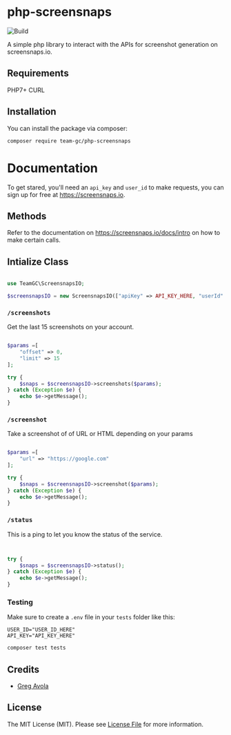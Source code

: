# php-screensnaps

![Build](https://github.com/Team-GC/php-screensnaps/workflows/CI/badge.svg)

A simple php library to interact with the APIs for screenshot generation on screensnaps.io.

## Requirements

PHP7+
CURL

## Installation

You can install the package via composer:

```
composer require team-gc/php-screensnaps
```

# Documentation

To get stared, you'll need an `api_key` and `user_id` to make requests, you can sign up for free at https://screensnaps.io.

## Methods

Refer to the documentation on https://screensnaps.io/docs/intro on how to make certain calls.

## Intialize Class

```php

use TeamGC\ScreensnapsIO;

$screensnapsIO = new ScreensnapsIO(["apiKey" => API_KEY_HERE, "userId" => USER_ID_HERE]);

```

### `/screenshots`

Get the last 15 screenshots on your account.

```php

$params =[
    "offset" => 0,
    "limit" => 15
];

try {
    $snaps = $screensnapsIO->screenshots($params);
} catch (Exception $e) {
    echo $e->getMessage();
}

```

### `/screenshot`

Take a screenshot of of URL or HTML depending on your params

```php

$params =[
    "url" => "https://google.com"
];

try {
    $snaps = $screensnapsIO->screenshot($params);
} catch (Exception $e) {
    echo $e->getMessage();
}

```

### `/status`

This is a ping to let you know the status of the service.

```php


try {
    $snaps = $screensnapsIO->status();
} catch (Exception $e) {
    echo $e->getMessage();
}

```

### Testing

Make sure to create a `.env` file in your `tests` folder like this:

```
USER_ID="USER_ID_HERE"
API_KEY="API_KEY_HERE"
```

```bash
composer test tests
```

## Credits

- [Greg Avola](https://github.com/team-gc)

## License

The MIT License (MIT). Please see [License File](LICENSE.md) for more information.
